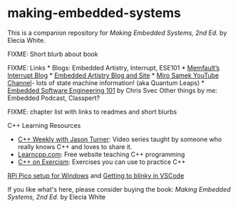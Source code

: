 # making-embedded-systems
This is a companion repository for _Making Embedded Systems, 2nd Ed._ by Elecia White. 

FIXME: Short blurb about book

FIXME: Links
    * Blogs: Embedded Artistry, Interrupt, ESE101
       * [Memfault’s Interrupt Blog](https://interrupt.memfault.com/blog/)
       * [Embedded Artistry Blog and Site](https://interrupt.memfault.com/blog/)
       * [Miro Samek YouTube Channel](https://www.youtube.com/c/StateMachineCOM)- lots of state machine information! (aka Quantum Leaps)
       * [Embedded Software Engineering 101](https://embedded.fm/blog/ese101) by Chris Svec
    Other things by me:     Embedded Podcast, Classpert?

FIXME: chapter list with links to readmes and short blurbs

C++ Learning Resources
 * [C++ Weekly with Jason Turner](https://www.youtube.com/channel/UCxHAlbZQNFU2LgEtiqd2Maw): Video series taught by someone who really knows C++ and loves to share it.
 * [Learncpp.com](http://Learncpp.com): Free website teaching C++ programming
 * [C++ on Exercism](https://exercism.org/tracks/cpp/exercises): Exercises you can use to practice C++ 


[RPi Pico setup for Windows](https://github.com/ndabas/pico-setup-windows/releases/tag/v0.3.4) and [Getting to blinky in VSCode](https://www.digikey.com/en/maker/projects/raspberry-pi-pico-and-rp2040-cc-part-1-blink-and-vs-code/7102fb8bca95452e9df6150f39ae8422)



If you like what's here, please consider buying the book: _Making Embedded Systems, 2nd Ed._ by Elecia White